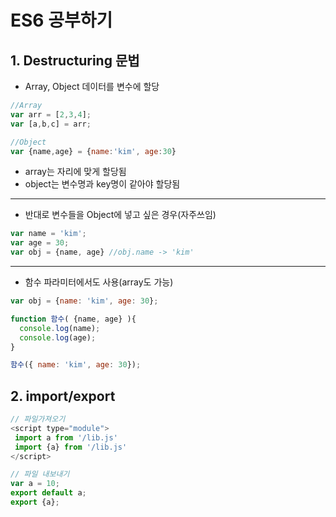# ES6 공부하기
## 1. Destructuring 문법
* Array, Object 데이터를 변수에 할당

```javascript
//Array
var arr = [2,3,4];
var [a,b,c] = arr;

//Object
var {name,age} = {name:'kim', age:30} 
```
* array는 자리에 맞게 할당됨
* object는 변수명과 key명이 같아야 할당됨

<hr/>

* 반대로 변수들을 Object에 넣고 싶은 경우(자주쓰임)

```javascript
var name = 'kim';
var age = 30;
var obj = {name, age} //obj.name -> 'kim'
```

<hr/>

* 함수 파라미터에서도 사용(array도 가능)

```javascript
var obj = {name: 'kim', age: 30};

function 함수( {name, age} ){
  console.log(name);
  console.log(age);
}

함수({ name: 'kim', age: 30});
```

## 2. import/export
```javascript
// 파일가져오기
<script type="module">
 import a from '/lib.js'
 import {a} from '/lib.js'
</script>

// 파일 내보내기
var a = 10;
export default a;
export {a}; 
```
